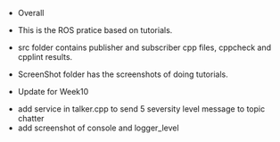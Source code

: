 - Overall

 * This is the ROS pratice based on tutorials.

 * src folder contains publisher and subscriber cpp files, cppcheck and cpplint results.

 * ScreenShot folder has the screenshots of doing tutorials.

- Update for Week10

 * add service in talker.cpp to send 5 seversity level message to topic chatter
 * add screenshot of console and logger_level





